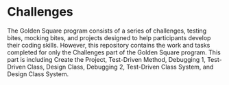 # Challenges

The Golden Square program consists of a series of challenges, testing bites, mocking bites, and projects designed to help participants develop their coding skills. 
However, this repository contains the work and tasks completed for only the Challenges part of the Golden Square program. 
This part is including Create the Project, Test-Driven Method, Debugging 1, Test-Driven Class, Design Class, Debugging 2, Test-Driven Class System, and Design Class System.
